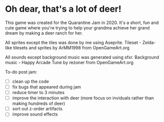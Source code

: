 # Oh dear, that's a lot of deer!
This game was created for the Quarantine Jam in 2020. It's a short, fun and cute game where you're trying to help your grandma achieve
her grand dream by making a deer ranch for her.

All sprites except the tiles was done by me using Aseprite. Tileset - Zelda-like tilesets and sprites by ArMM1998 from OpenGameArt.org

All sounds except background music was generated using sfxr. Background music - Happy Arcade Tune by rezoner from OpenGameArt.org

To-do post jam:
- [ ] clean up the code
- [ ] fix bugs that appeared during jam
- [ ] reduce timer to 3 minutes
- [ ] improve the interaction with deer (more focus on inviduals rather than making hundreds of deer)
- [ ] sort out z-order artifacts
- [ ] improve sound effects
